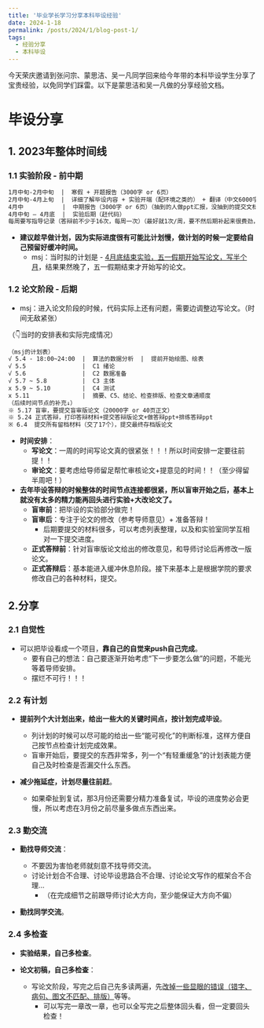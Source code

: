 ```yaml
---
title: '毕业学长学习分享本科毕设经验'
date: 2024-1-18
permalink: /posts/2024/1/blog-post-1/
tags:
  - 经验分享
  - 本科毕设
---
```


今天荣庆邀请到张问宗、蒙思洁、吴一凡同学回来给今年带的本科毕设学生分享了宝贵经验，以免同学们踩雷。以下是蒙思洁和吴一凡做的分享经验文档。

# 毕设分享

## 1. 2023年整体时间线

### 1.1 实验阶段 - 前中期

```txt
1月中旬-2月中旬  |  寒假 + 开题报告（3000字 or 6页）
2月中旬-4月上旬  |  详细了解毕设内容 + 实验开端（配环境之类的） + 翻译（中文6000字）+ 应对中期（有阶段性成果） 
4月中           |  中期报告（3000字 or 6页）（抽到的人做ppt汇报，没抽到的提交文档即可） 
4月中旬 — 4月底  |  实验后期（赶代码）
每周要写指导记录（答辩前不少于16次，每周一次）（最好就1次/周，要不然后期补起来很费劲，不好编x）
```

* **建议趁早做计划，因为实际进度很有可能比计划慢，做计划的时候一定要给自己预留好缓冲时间。**
  * msj：当时拟的计划是 - <u>4月底结束实验，五一假期开始写论文，写半个月</u>，结果果然晚了，五一假期结束才开始写的论文。

### 1.2 论文阶段 - 后期

* msj：进入论文阶段的时候，代码实际上还有问题，需要边调整边写论文。（时间无敌紧张）

（👇当时的安排表和实际完成情况）

```txt
（msj的计划表）
√ 5.4 - 18:00~24:00  |  算法的数据分析  |  提前开始绘图、绘表
√ 5.5                |  C1 绪论 
√ 5.6                |  C2 数据准备 
√ 5.7 ~ 5.8          |  C3 主体
x 5.9 ~ 5.10         |  C4 测试 
x 5.11               |  摘要、C5、结论、检查排版、检查文章通顺度
（后续时间节点的补充↓）
※ 5.17 盲审，要提交盲审版论文（20000字 or 40页正文）
※ 5.24 正式答辩，打印答辩材料+提交答辩版论文+做答辩ppt+排练答辩ppt
※ 6.4  提交所有留档材料（交了17个），提交最终存档版论文
```

* **时间安排**：
  * **写论文**：一周的时间写论文真的很紧张！！！所以时间安排一定要往前提！！
  * **审论文**：要考虑给导师留足帮忙审核论文+提意见的时间！！（至少得留半周吧！）
* **去年毕设答辩的时候整体的时间节点连接都很紧，所以盲审开始之后，基本上就没有太多的精力能再回头进行实验+大改论文了。**
  * **盲审前**：把毕设的实验部分做完！
  * **盲审后**：专注于论文的修改（参考导师意见）+ 准备答辩！
    * 后期要提交的材料很多，可以考虑列表整理，以及和实验室同学互相对一下提交进度。
  * **正式答辩前**：针对盲审版论文给出的修改意见，和导师讨论后再修改一版论文。
  * **正式答辩后**：基本能进入缓冲休息阶段。接下来基本上是根据学院的要求修改自己的各种材料，提交。

## 2.分享

### 2.1 自觉性

* 可以把毕设看成一个项目，**靠自己的自觉来push自己完成**。
  * 要有自己的想法：自己要逐渐开始考虑“下一步要怎么做”的问题，不能光等着导师安排。
  * 摆烂不可行！！！

### 2.2 有计划

* **提前列个大计划出来，给出一些大的关键时间点，按计划完成毕设**。
  * 列计划的时候可以尽可能的给出一些“能可视化”的判断标准，这样方便自己按节点检查计划完成效果。
  * 盲审开始后，要提交的东西非常多，列一个“有轻重缓急”的计划表能方便自己及时检查是否漏交什么东西。

* **减少拖延症，计划尽量往前赶**。
  * 如果牵扯到复试，那3月份还需要分精力准备复试，毕设的进度势必会更慢，所以考虑在3月份之前尽量多做点东西出来。

### 2.3 勤交流

* **勤找导师交流**：
  * 不要因为害怕老师就刻意不找导师交流。
  * 讨论计划合不合理、讨论毕设思路合不合理、讨论论文写作的框架合不合理...
    * （在完成细节之前跟导师讨论大方向，至少能保证大方向不偏）

* **勤找同学交流**。

### 2.4 多检查

* **实验结果，自己多检查**。

* **论文初稿，自己多检查**：
  * 写论文阶段，写完之后自己先多读两遍，先<u>改掉一些显眼的错误（错字、病句、图文不匹配、排版）</u>等等。
    * 可以写完一章改一章，也可以全写完之后整体回头看，但一定要回头检查！
